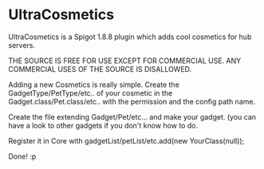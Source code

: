 # UltraCosmetics
UltraCosmetics is a Spigot 1.8.8 plugin which adds cool cosmetics for hub servers.

THE SOURCE IS FREE FOR USE EXCEPT FOR COMMERCIAL USE. ANY COMMERCIAL USES OF THE SOURCE IS DISALLOWED.

Adding a new Cosmetics is really simple.
Create the GadgetType/PetType/etc.. of your cosmetic in the Gadget.class/Pet.class/etc.. with the permission and the config path name.

Create the file extending Gadget/Pet/etc... and make your gadget. (you can have a look to other gadgets if you don't
know how to do.

Register it in Core with gadgetList/petList/etc.add(new YourClass(null));

Done! :p
